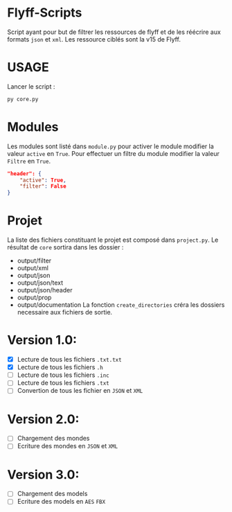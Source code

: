 # Flyff-Scripts

Script ayant pour but de filtrer les ressources de flyff et de les réécrire aux formats `json` et `xml`.
Les ressource ciblés sont la v15 de Flyff.

# USAGE
Lancer le script :
```sh
py core.py
```

# Modules
Les modules sont listé dans `module.py` pour activer le module modifier la valeur `active` en `True`. Pour effectuer un filtre du module modifier la valeur `Filtre` en `True`.
```json
"header": {
    "active": True,
    "filter": False
}
```

# Projet
La liste des fichiers constituant le projet est composé dans `project.py`.
Le résultat de `core` sortira dans les dossier :
* output/filter
* output/xml
* output/json
* output/json/text
* output/json/header
* output/prop
* output/documentation
La fonction `create_directories` créra les dossiers necessaire aux fichiers de sortie.

# Version 1.0:
- [x] Lecture de tous les fichiers `.txt.txt`
- [x] Lecture de tous les fichiers `.h`
- [ ] Lecture de tous les fichiers `.inc`
- [ ] Lecture de tous les fichiers `.txt`
- [ ] Convertion de tous les fichier en `JSON` et `XML`

# Version 2.0:
- [ ] Chargement des mondes
- [ ] Ecriture des mondes en `JSON` et `XML`

# Version 3.0:
- [ ] Chargement des models
- [ ] Ecriture des models en `AES` `FBX`